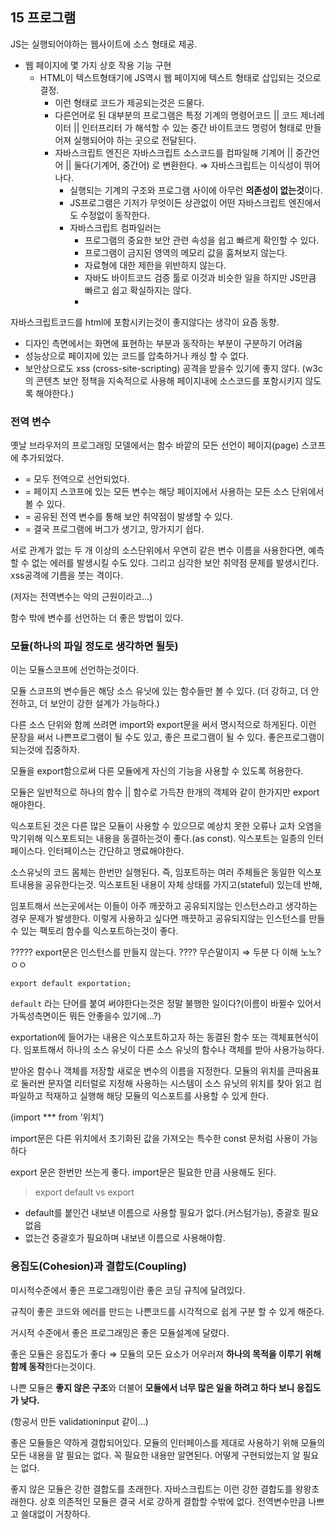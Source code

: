 ## 15 프로그램
JS는 실행되어야하는 웹사이트에 소스 형태로 제공.

- 웹 페이지에 몇 가지 상호 작용 기능 구현
    - HTML이 텍스트형태기에 JS역시 웹 페이지에 텍스트 형태로 삽입되는 것으로 결정.
        - 이런 형태로 코드가 제공되는것은 드물다.
        - 다른언어로 된 대부분의 프로그램은 특정 기계의 명령어코드 || 코드 제너레이터 || 인터프리터 가 해석할 수 있는 중간 바이트코드 명렁어 형태로 만들어져 실행되어야 하는 곳으로 전달된다.
        - 자바스크립트 엔진은 자바스크립트 소스코드를 컴파일해 기계어 || 중간언어 || 둘다(기계어, 중간어) 로 변환한다. ⇒ 자바스크립트는 이식성이 뛰어나다.
            - 실행되는 기계의 구조와 프로그램 사이에 아무런 **의존성이 없는것**이다.
            - JS프로그램은 기저가 무엇이든 상관없이 어떤 자바스크립트 엔진에서도 수정없이 동작한다.
            - 자바스크립트 컴파일러는
                - 프로그램의 중요한 보안 관련 속성을 쉽고 빠르게 확인할 수 있다.
                - 프로그램이 금지된 영역의 메모리 값을 훔쳐보지 않는다.
                - 자료형에 대한 제한을 위반하지 않는다.
                - 자바도 바이트코드 검증 툴로 이것과 비슷한 일을 하지만 JS만큼 빠르고 쉽고 확실하지는 않다.
                -

자바스크립트코드를 html에 포함시키는것이 좋지않다는 생각이 요즘 동향.

- 디자인 측면에서는 화면에 표현하는 부분과 동작하는 부분이 구분하기 어려움
- 성능상으로 페이지에 있는 코드를 압축하거나 캐싱 할 수 없다.
- 보안상으로도 xss (cross-site-scripting) 공격을 받을수 있기에 좋지 않다. (w3c의 콘텐츠 보안 정책을 지속적으로 사용해 페이지내에 소스코드를 포함시키지 않도록 해야한다.)

### 전역 변수

옛날 브라우저의 프로그래밍 모델에서는 함수 바깥의 모든 선언이 페이지(page) 스코프에 추가되었다.

- = 모두 전역으로 선언되었다.
- = 페이지 스코프에 있는 모든 변수는 해당 페이지에서 사용하는 모든 소스 단위에서 볼 수 있다.
- = 공유된 전역 변수를 통해 보안 취약점이 발생할 수 있다.
- = 결국 프로그램에 버그가 생기고, 망가지기 쉽다.

서로 관계가 없는 두 개 이상의 소스단위에서 우연히 같은 변수 이름을 사용한다면, 예측 할 수 없는 에러를 발생시킬 수도 있다. 그리고 심각한 보안 취약점 문제를 발생시킨다. xss공격에 기름을 붓는 격이다.

(저자는 전역변수는 악의 근원이라고…)

함수 밖에 변수를 선언하는 더 좋은 방법이 있다.

### 모듈(하나의 파일 정도로 생각하면 될듯)

이는 모듈스코프에 선언하는것이다.

모듈 스코프의 변수들은 해당 소스 유닛에 있는 함수들만 볼 수 있다. (더 강하고, 더 안전하고, 더 보안이 강한 설계가 가능하다.)

다른 소스 단위와 함께 쓰려면 import와 export문을 써서 명시적으로 하게된다. 이런 문장을 써서 나쁜프로그램이 될 수도 있고, 좋은 프로그램이 될 수 있다. 좋은프로그램이 되는것에 집중하자.

모듈을 export함으로써 다른 모듈에게 자신의 기능을 사용할 수 있도록 허용한다.

모듈은 일반적으로 하나의 함수 || 함수로 가득찬 한개의 객체와 같이 한가지만 export해야한다.

익스포트된 것은 다른 많은 모듈이 사용할 수 있으므로 예상치 못한 오류나 교차 오염을 막기위해 익스포트되는 내용을 동결하는것이 좋다.(as const). 익스포트는 일종의 인터페이스다. 인터페이스는 간단하고 명료해야한다.

소스유닛의 코드 몸체는 한번만 실행된다. 즉, 임포트하는 여러 주체들은 동일한 익스포트내용을 공유한다는것. 익스포트된 내용이 자체 상태를 가지고(stateful) 있는데 반해,

임포트해서 쓰는곳에서는 이들이 아주 깨끗하고 공유되지않는 인스턴스라고 생각하는 경우 문제가 발생한다. 이렇게 사용하고 싶다면 깨끗하고 공유되지않는 인스턴스를 만들 수 있는 팩토리 함수를 익스포트하는것이 좋다.

????? export문은 인스턴스를 만들지 않는다. ???? 무슨말이지 ⇒ 두분 다 이해 노노?ㅇㅇ

`export default exportation;`

`default` 라는 단어를 붙여 써야한다는것은 정말 불행한 일이다?(이름이 바뀔수 있어서 가독성측면이든 뭐든 안좋을수 있기에…?)

exportation에 들어가는 내용은 익스포트하고자 하는 동결된 함수 또는 객체표현식이다.
임포트해서 하나의 소스 유닛이 다른 소스 유닛의 함수나 객체를 받아 사용가능하다.

받아온 함수나 객체를 저장할 새로운 변수의 이름을 지정한다. 모듈의 위치를 큰따옴표로 둘러싼 문자열 리터럴로 지정해 사용하는 시스템이 소스 유닛의 위치를 찾아 읽고 컴파일하고 적재하고 실행해 해당 모듈의 익스포트를 사용할 수 있게 한다.

(import *** from ‘위치’)

import문은 다른 위치에서 초기화된 값을 가져오는 특수한 const 문처럼 사용이 가능하다

export 문은 한번만 쓰는게 좋다. import문은 필요한 만큼 사용해도 된다.

> export default vs export
* default를 붙인건 내보낸 이름으로 사용할 필요가 없다.(커스텀가능), 중괄호 필요 없음
* 없는건 중괄호가 필요하며 내보낸 이름으로 사용해야함.
>

### 응집도(Cohesion)과 결합도(Coupling)

미시적수준에서 좋은 프로그래밍이란 좋은 코딩 규칙에 달려있다.

규칙이 좋은 코드와 에러를 만드는 나쁜코드를 시각적으로 쉽게 구분 할 수 있게 해준다.

거시적 수준에서 좋은 프로그래밍은 좋은 모듈설계에 달렸다.

좋은 모듈은 응집도가 좋다 ⇒ 모듈의 모든 요소가 어우러져 **하나의 목적을 이루기 위해 함께 동작**한다는것이다.

나쁜 모듈은 **좋지 않은 구조**와 더불어 **모듈에서 너무 많은 일을 하려고 하다 보니 응집도가 낮다.**

(항공서 만든 validationinput 같이…)

좋은 모듈들은 약하게 결합되어있다. 모듈의 인터페이스를 제대로 사용하기 위해 모듈의 모든 내용을 알 필요는 없다. 꼭 필요한 내용만 알면된다. 어떻게 구현되었는지 알 필요는 없다.

좋지 않은 모듈은 강한 결합도를 초래한다. 자바스크립트는 이런 강한 결합도를 왕왕초래한다. 상호 의존적인 모듈은 결국 서로 강하게 결합할 수밖에 없다. 전역변수만큼 나쁘고 쓸대없이 거창하다.